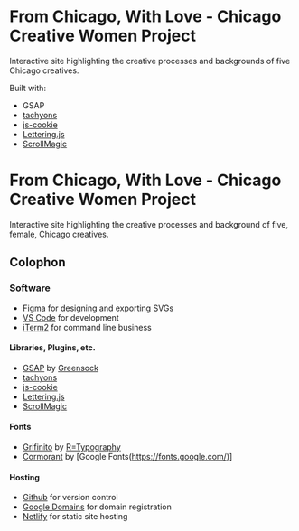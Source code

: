 # From Chicago, With Love - Chicago Creative Women Project
Interactive site highlighting the creative processes and backgrounds of five Chicago creatives.

Built with:
* GSAP
* [tachyons](https://github.com/tachyons-css/tachyons)
* [js-cookie](https://github.com/js-cookie/js-cookie)
* [Lettering.js](https://github.com/davatron5000/Lettering.js)
* [ScrollMagic](https://github.com/janpaepke/ScrollMagic)

# From Chicago, With Love - Chicago Creative Women Project

Interactive site highlighting the creative processes and background of five, female, Chicago creatives.

## Colophon

### Software
* [Figma](https://www.figma.com/) for designing and exporting SVGs
* [VS Code](https://code.visualstudio.com/) for development
* [iTerm2](https://www.iterm2.com/) for command line business

#### Libraries, Plugins, etc.
* [GSAP](https://github.com/greensock/GSAP) by [Greensock](https://greensock.com/)
* [tachyons](https://github.com/tachyons-css/tachyons)
* [js-cookie](https://github.com/js-cookie/js-cookie)
* [Lettering.js](https://github.com/davatron5000/Lettering.js)
* [ScrollMagic](https://github.com/janpaepke/ScrollMagic)

#### Fonts
* [Grifinito](http://r-typography.com/16_grifinito/) by [R=Typography](http://r-typography.com)
* [Cormorant](https://fonts.google.com/specimen/Cormorant) by [Google Fonts(https://fonts.google.com/)]

#### Hosting
* [Github](https://github.com) for version control
* [Google Domains](https://domains.google.com/) for domain registration
* [Netlify](https://www.netlify.com) for static site hosting
